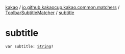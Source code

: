 [kakao](../../index.md) / [io.github.kakaocup.kakao.common.matchers](../index.md) / [ToolbarSubtitleMatcher](index.md) / [subtitle](./subtitle.md)

# subtitle

`var subtitle: `[`String`](https://kotlinlang.org/api/latest/jvm/stdlib/kotlin/-string/index.html)`?`